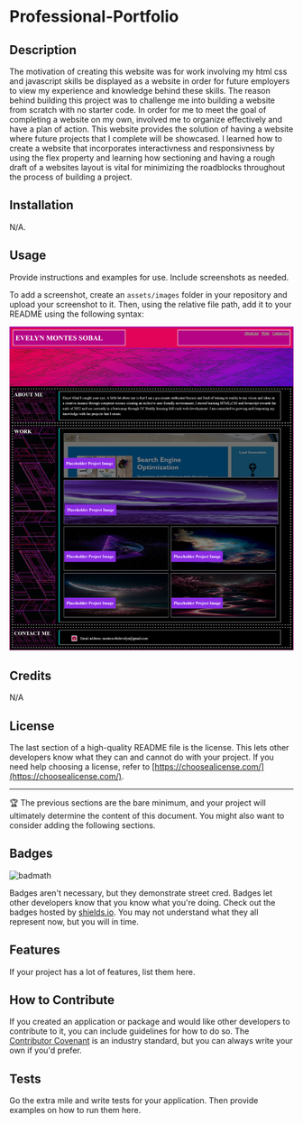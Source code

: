 # Professional-Portfolio

## Description 
The motivation of creating this website was for work involving my html css and javascript skills be displayed as a website in order for future employers to view my experience and knowledge behind these skills. The reason behind building this project was to challenge me into building a website from scratch with no starter code. In order for me to meet the goal of completing a website on my own, involved me to organize effectively and have a plan of action. This website provides the solution of having a website where future projects that I complete will be showcased. I learned how to create a website that incorporates interactivness and responsivness by using the flex property and learning how sectioning and having a rough draft of a websites layout is vital for minimizing the roadblocks throughout the process of building a project.



## Installation

N/A.

## Usage

Provide instructions and examples for use. Include screenshots as needed.

To add a screenshot, create an `assets/images` folder in your repository and upload your screenshot to it. Then, using the relative file path, add it to your README using the following syntax:

![alt text](assets/Screenshot%202023-02-28%20at%2016-32-59%20Professional%20Portfolio.png)

## Credits
N/A
## License

The last section of a high-quality README file is the license. This lets other developers know what they can and cannot do with your project. If you need help choosing a license, refer to [https://choosealicense.com/](https://choosealicense.com/).

---

🏆 The previous sections are the bare minimum, and your project will ultimately determine the content of this document. You might also want to consider adding the following sections.

## Badges

![badmath](https://img.shields.io/github/languages/top/nielsenjared/badmath)

Badges aren't necessary, but they demonstrate street cred. Badges let other developers know that you know what you're doing. Check out the badges hosted by [shields.io](https://shields.io/). You may not understand what they all represent now, but you will in time.

## Features

If your project has a lot of features, list them here.

## How to Contribute

If you created an application or package and would like other developers to contribute to it, you can include guidelines for how to do so. The [Contributor Covenant](https://www.contributor-covenant.org/) is an industry standard, but you can always write your own if you'd prefer.

## Tests

Go the extra mile and write tests for your application. Then provide examples on how to run them here.
